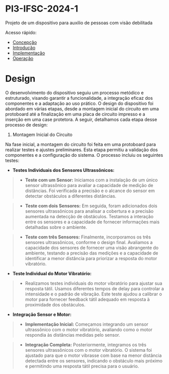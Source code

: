 # PI3-IFSC-2024-1

Projeto de um dispositivo para auxilio de pessoas com visão debilitada

Acesso rápido:

  - [Concepção](./concepção.md)
  - [Introdução](./README.md)
  - [Implementação](./implementação.md)
  - [Operação](./operação.md)

# Design 

O desenvolvimento do dispositivo seguiu um processo metódico e estruturado, visando garantir a funcionalidade, a integração eficaz dos componentes e a adaptação ao uso prático. O design do dispositivo foi abordado em várias etapas, desde a montagem inicial do circuito em uma protoboard até a finalização em uma placa de circuito impresso e a inserção em uma case protetora. A seguir, detalhamos cada etapa desse processo de design:

1. Montagem Inicial do Circuito

Na fase inicial, a montagem do circuito foi feita em uma protoboard para realizar testes e ajustes preliminares. Esta etapa permitiu a validação dos componentes e a configuração do sistema. O processo incluiu os seguintes testes:

- **Testes Individuais dos Sensores Ultrassônicos:**
 
>* **Teste com um Sensor:** Iniciamos com a instalação de um único sensor ultrassônico para avaliar a capacidade de medição de distâncias. Foi verificada a precisão e o alcance do sensor em detectar obstáculos a diferentes distâncias.

>* **Teste com dois Sensores:** Em seguida, foram adicionados dois sensores ultrassônicos para analisar a cobertura e a precisão aumentada na detecção de obstáculos. Testamos a interação entre os sensores e a capacidade de fornecer informações mais detalhadas sobre o ambiente.

>* **Teste com três Sensores:** Finalmente, incorporamos os três sensores ultrassônicos, conforme o design final. Avaliamos a capacidade dos sensores de fornecer uma visão abrangente do ambiente, testando a precisão das medições e a capacidade de identificar a menor distância para priorizar a resposta do motor vibratório.

- **Teste Individual do Motor Vibratório:**

>* Realizamos testes individuais do motor vibratório para ajustar sua resposta tátil. Usamos diferentes tempos de delay para controlar a intensidade e o padrão de vibração. Este teste ajudou a calibrar o motor para fornecer feedback tátil adequado em resposta à proximidade dos obstáculos.

- **Integração Sensor e Motor:**

>* **Implementação Inicial:** Começamos integrando um sensor ultrassônico com o motor vibratório, avaliando como o motor respondia às distâncias medidas pelo sensor.

>* **Integração Completa:** Posteriormente, integramos os três sensores ultrassônicos com o motor vibratório. O sistema foi ajustado para que o motor vibrasse com base na menor distância detectada entre os sensores, indicando o obstáculo mais próximo e permitindo uma resposta tátil precisa para o usuário.